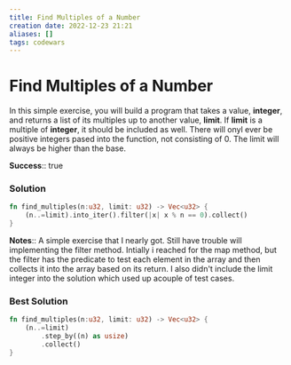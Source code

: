 ```yaml
---
title: Find Multiples of a Number
creation date: 2022-12-23 21:21
aliases: []
tags: codewars 
---
```

# Find Multiples of a Number
In this simple exercise, you will build a program that takes a value, **integer**, and returns a list of its multiples up to another value, **limit**. If **limit** is a multiple of **integer**, it should be included as well. There will onyl ever be positive integers pased into the function, not consisting of 0. The limit will always be higher than the base.

**Success**:: true

### Solution
```Rust
fn find_multiples(n:u32, limit: u32) -> Vec<u32> {
	(n..=limit).into_iter().filter(|x| x % n == 0).collect()
}
```

**Notes**:: A simple exercise that I nearly got. Still have trouble will implementing the filter method. Intially i reached for the map method, but the filter has the predicate to test each element in the array and then collects it into the array based on its return. I also didn't include the limit integer into the solution which used up acouple of test cases.

### Best Solution
```Rust
fn find_multiples(n:u32, limit: u32) -> Vec<u32> {
	(n..=limit)
		.step_by((n) as usize)
		.collect()
}
```